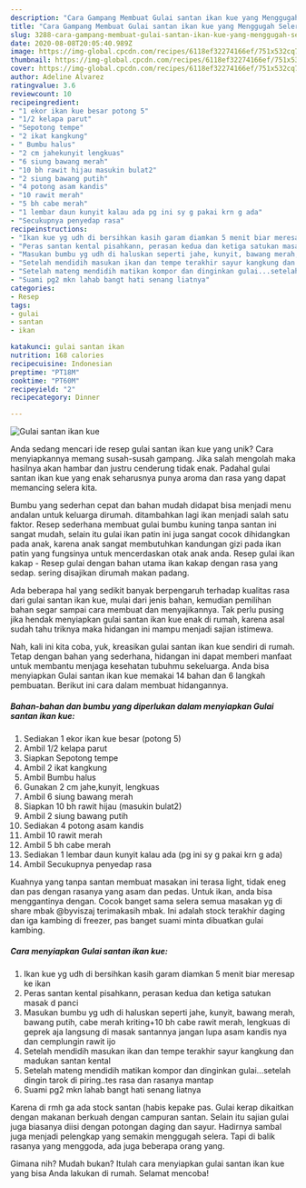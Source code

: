 ```yaml
---
description: "Cara Gampang Membuat Gulai santan ikan kue yang Menggugah Selera"
title: "Cara Gampang Membuat Gulai santan ikan kue yang Menggugah Selera"
slug: 3288-cara-gampang-membuat-gulai-santan-ikan-kue-yang-menggugah-selera
date: 2020-08-08T20:05:40.989Z
image: https://img-global.cpcdn.com/recipes/6118ef32274166ef/751x532cq70/gulai-santan-ikan-kue-foto-resep-utama.jpg
thumbnail: https://img-global.cpcdn.com/recipes/6118ef32274166ef/751x532cq70/gulai-santan-ikan-kue-foto-resep-utama.jpg
cover: https://img-global.cpcdn.com/recipes/6118ef32274166ef/751x532cq70/gulai-santan-ikan-kue-foto-resep-utama.jpg
author: Adeline Alvarez
ratingvalue: 3.6
reviewcount: 10
recipeingredient:
- "1 ekor ikan kue besar potong 5"
- "1/2 kelapa parut"
- "Sepotong tempe"
- "2 ikat kangkung"
- " Bumbu halus"
- "2 cm jahekunyit lengkuas"
- "6 siung bawang merah"
- "10 bh rawit hijau masukin bulat2"
- "2 siung bawang putih"
- "4 potong asam kandis"
- "10 rawit merah"
- "5 bh cabe merah"
- "1 lembar daun kunyit kalau ada pg ini sy g pakai krn g ada"
- "Secukupnya penyedap rasa"
recipeinstructions:
- "Ikan kue yg udh di bersihkan kasih garam diamkan 5 menit biar meresap ke ikan"
- "Peras santan kental pisahkann, perasan kedua dan ketiga satukan masak d panci"
- "Masukan bumbu yg udh di haluskan seperti jahe, kunyit, bawang merah, bawang putih, cabe merah kriting+10 bh cabe rawit merah, lengkuas di geprek aja langsung di masak santannya jangan lupa asam kandis nya dan cemplungin rawit ijo"
- "Setelah mendidih masukan ikan dan tempe terakhir sayur kangkung dan madukan santan kental"
- "Setelah mateng mendidih matikan kompor dan dinginkan gulai...setelah dingin tarok di piring..tes rasa dan rasanya mantap"
- "Suami pg2 mkn lahab bangt hati senang liatnya"
categories:
- Resep
tags:
- gulai
- santan
- ikan

katakunci: gulai santan ikan 
nutrition: 168 calories
recipecuisine: Indonesian
preptime: "PT18M"
cooktime: "PT60M"
recipeyield: "2"
recipecategory: Dinner

---
```



![Gulai santan ikan kue](https://img-global.cpcdn.com/recipes/6118ef32274166ef/751x532cq70/gulai-santan-ikan-kue-foto-resep-utama.jpg)

Anda sedang mencari ide resep gulai santan ikan kue yang unik? Cara menyiapkannya memang susah-susah gampang. Jika salah mengolah maka hasilnya akan hambar dan justru cenderung tidak enak. Padahal gulai santan ikan kue yang enak seharusnya punya aroma dan rasa yang dapat memancing selera kita.

Bumbu yang sederhan cepat dan bahan mudah didapat bisa menjadi menu andalan untuk keluarga dirumah. ditambahkan lagi ikan menjadi salah satu faktor. Resep sederhana membuat gulai bumbu kuning tanpa santan ini sangat mudah, selain itu gulai ikan patin ini juga sangat cocok dihidangkan pada anak, karena anak sangat membutuhkan kandungan gizi pada ikan patin yang fungsinya untuk mencerdaskan otak anak anda. Resep gulai ikan kakap - Resep gulai dengan bahan utama ikan kakap dengan rasa yang sedap. sering disajikan dirumah makan padang.

Ada beberapa hal yang sedikit banyak berpengaruh terhadap kualitas rasa dari gulai santan ikan kue, mulai dari jenis bahan, kemudian pemilihan bahan segar sampai cara membuat dan menyajikannya. Tak perlu pusing jika hendak menyiapkan gulai santan ikan kue enak di rumah, karena asal sudah tahu triknya maka hidangan ini mampu menjadi sajian istimewa.


Nah, kali ini kita coba, yuk, kreasikan gulai santan ikan kue sendiri di rumah. Tetap dengan bahan yang sederhana, hidangan ini dapat memberi manfaat untuk membantu menjaga kesehatan tubuhmu sekeluarga. Anda bisa menyiapkan Gulai santan ikan kue memakai 14 bahan dan 6 langkah pembuatan. Berikut ini cara dalam membuat hidangannya.

<!--inarticleads1-->

##### Bahan-bahan dan bumbu yang diperlukan dalam menyiapkan Gulai santan ikan kue:

1. Sediakan 1 ekor ikan kue besar (potong 5)
1. Ambil 1/2 kelapa parut
1. Siapkan Sepotong tempe
1. Ambil 2 ikat kangkung
1. Ambil  Bumbu halus
1. Gunakan 2 cm jahe,kunyit, lengkuas
1. Ambil 6 siung bawang merah
1. Siapkan 10 bh rawit hijau (masukin bulat2)
1. Ambil 2 siung bawang putih
1. Sediakan 4 potong asam kandis
1. Ambil 10 rawit merah
1. Ambil 5 bh cabe merah
1. Sediakan 1 lembar daun kunyit kalau ada (pg ini sy g pakai krn g ada)
1. Ambil Secukupnya penyedap rasa


Kuahnya yang tanpa santan membuat masakan ini terasa light, tidak eneg dan pas dengan rasanya yang asam dan pedas. Untuk ikan, anda bisa menggantinya dengan. Cocok banget sama selera semua masakan yg di share mbak @byviszaj terimakasih mbak. Ini adalah stock terakhir daging dan iga kambing di freezer, pas banget suami minta dibuatkan gulai kambing. 

<!--inarticleads2-->

##### Cara menyiapkan Gulai santan ikan kue:

1. Ikan kue yg udh di bersihkan kasih garam diamkan 5 menit biar meresap ke ikan
1. Peras santan kental pisahkann, perasan kedua dan ketiga satukan masak d panci
1. Masukan bumbu yg udh di haluskan seperti jahe, kunyit, bawang merah, bawang putih, cabe merah kriting+10 bh cabe rawit merah, lengkuas di geprek aja langsung di masak santannya jangan lupa asam kandis nya dan cemplungin rawit ijo
1. Setelah mendidih masukan ikan dan tempe terakhir sayur kangkung dan madukan santan kental
1. Setelah mateng mendidih matikan kompor dan dinginkan gulai...setelah dingin tarok di piring..tes rasa dan rasanya mantap
1. Suami pg2 mkn lahab bangt hati senang liatnya


Karena di rmh ga ada stock santan (habis kepake pas. Gulai kerap dikaitkan dengan makanan berkuah dengan campuran santan. Selain itu sajian gulai juga biasanya diisi dengan potongan daging dan sayur. Hadirnya sambal juga menjadi pelengkap yang semakin menggugah selera. Tapi di balik rasanya yang menggoda, ada juga beberapa orang yang. 

Gimana nih? Mudah bukan? Itulah cara menyiapkan gulai santan ikan kue yang bisa Anda lakukan di rumah. Selamat mencoba!
